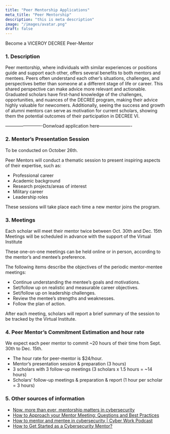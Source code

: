 ```yaml
---
title: "Peer Mentorship Applications"
meta_title: "Peer Mentorship"
description: "this is meta description"
image: "/images/avatar.png"
draft: false
---
```


Become a VICEROY DECREE Peer-Mentor

### 1. Description
Peer mentorship, where individuals with similar experiences or positions guide and support each other, offers several benefits to both mentors and mentees. Peers often understand each other’s situations, challenges, and perspectives better than someone at a different stage of life or career. This shared perspective can make advice more relevant and actionable. Graduated scholars have first-hand knowledge of the challenges, opportunities, and nuances of the DECREE program, making their advice highly valuable for newcomers. Additionally, seeing the success and growth of alumni mentors can serve as motivation for current scholars, showing them the potential outcomes of their participation in DECREE VI.

————————-Donwload application here———————-

### 2. Mentor’s Presentation Session
To be conducted on October 26th.

Peer Mentors will conduct a thematic session to present inspiring aspects of their expertise, such as:
- Professional career
- Academic background
- Research projects/areas of interest
- Military career
- Leadership roles

These sessions will take place each time a new mentor joins the program.

### 3. Meetings
Each scholar will meet their mentor twice between Oct. 30th and Dec. 15th Meetings will be scheduled in advance with the support of the Virtual Institute

These one-on-one meetings can be held online or in person, according to the mentor’s and mentee’s preference.

The following items describe the objectives of the periodic mentor-mentee meetings:
- Continue understanding the mentee’s goals and motivations.
- Set/follow up on realistic and measurable career objectives.
- Set/follow up on leadership challenges.
- Review the mentee’s strengths and weaknesses.
- Follow the plan of action.

After each meeting, scholars will report a brief summary of the session to be tracked by the Virtual Institute.

### 4. Peer Mentor’s Commitment Estimation and hour rate
We expect each peer mentor to commit ~20 hours of their time from Sept. 30th to Dec. 15th.

- The hour rate for peer-mentor is $24/hour.
- Mentor’s presentation session & preparation (3 hours)
- 3 scholars with 3 follow-up meetings (3 scholars x 1.5 hours = ~14 hours)
- Scholars’ follow-up meetings & preparation & report (1 hour per scholar = 3 hours)

### 5. Other sources of information
- [Now, more than ever, mentorship matters in cybersecurity](https://www.zscaler.com/cxorevolutionaries/insights/now-more-ever-mentorship-matters-cybersecurity)
- [How to Approach your Mentor Meeting: Questions and Best Practices](https://fellow.app/blog/meetings/how-to-approach-your-mentor-meeting-questions-and-best-practices/)
- [How to mentor and mentee in cybersecurity | Cyber Work Podcast](https://www.youtube.com/watch?v=rh29-8mU1o0)
- [How to Get Started as a Cybersecurity Mentor?](https://www.youtube.com/watch?v=Q0W5EJcSw00)
